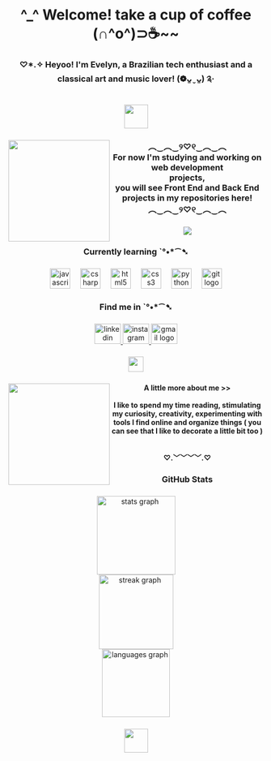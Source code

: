 <h1 align="center">^_^ Welcome! take a cup of coffee (∩^o^)⊃☕~~</h1>

###

<h3 align="center">♡*.✧ Heyoo! I'm Evelyn, a Brazilian  tech enthusiast and a classical art and music lover! (❁ᴗ͈ˬᴗ͈) ༉‧</h3>

###

<div align="center">
  <img height="47" src="https://64.media.tumblr.com/0144c139fbd2b3b8739497389ff16b46/f46461ee0f2953e2-1d/s500x750/3758b33bb2eac9d88f27218fbf874d021dd4b820.gifv"  />
</div>

###

<img align="left" height="200" src="https://64.media.tumblr.com/f0bc5c3a6adf9491502ec0b63139631b/bdb145a9bff6639b-07/s250x400/df708af016d70ef5c8a36b509cc03486a18091da.gifv"  />

###

<h3 align="center">︵‿︵‿୨♡୧‿︵‿︵<br>For now I'm studying and working on web development <br>projects,<br>you will see Front End and Back End projects in my repositories here!<br>︵‿︵‿୨♡୧‿︵‿︵</h3>

###

<div align="center">
  <img height="" src="https://64.media.tumblr.com/226223317f3378b35a81daf56de929fa/cf2be94e8018e3b3-d5/s500x750/5d893f01afaedc96795da2daa92941c46b40e9d3.gifv"  />
</div>

###

<h3 align="center">Currently learning ˋ°•*⁀➷</h3>

###

<div align="center">
  <img src="https://cdn.jsdelivr.net/gh/devicons/devicon/icons/javascript/javascript-original.svg" height="40" alt="javascript logo"  />
  <img width="12" />
  <img src="https://cdn.jsdelivr.net/gh/devicons/devicon/icons/csharp/csharp-original.svg" height="40" alt="csharp logo"  />
  <img width="12" />
  <img src="https://cdn.jsdelivr.net/gh/devicons/devicon/icons/html5/html5-original.svg" height="40" alt="html5 logo"  />
  <img width="12" />
  <img src="https://cdn.jsdelivr.net/gh/devicons/devicon/icons/css3/css3-original.svg" height="40" alt="css3 logo"  />
  <img width="12" />
  <img src="https://cdn.jsdelivr.net/gh/devicons/devicon/icons/python/python-original.svg" height="40" alt="python logo"  />
  <img width="12" />
  <img src="https://cdn.jsdelivr.net/gh/devicons/devicon/icons/git/git-original.svg" height="40" alt="git logo"  />
</div>

###

<h3 align="center">Find me in ˋ°•*⁀➷</h3>

###

<div align="center">
  <a href="https://www.linkedin.com/in/evelyn-benitez-61a924319?utm_source=share&utm_campaign=share_via&utm_content=profile&utm_medium=android_app" target="_blank">
    <img src="https://raw.githubusercontent.com/maurodesouza/profile-readme-generator/master/src/assets/icons/social/linkedin/default.svg" width="52" height="40" alt="linkedin logo"  />
  </a>
  <a href="https://www.instagram.com/smellofcoffeenbooksgirl?igsh=cG8yYjd0MGl4YWxi" target="_blank">
    <img src="https://raw.githubusercontent.com/maurodesouza/profile-readme-generator/master/src/assets/icons/social/instagram/default.svg" width="52" height="40" alt="instagram logo"  />
  </a>
  <a href="heejinevelyn@gmail.com" target="_blank">
    <img src="https://raw.githubusercontent.com/maurodesouza/profile-readme-generator/master/src/assets/icons/social/gmail/default.svg" width="52" height="40" alt="gmail logo"  />
  </a>
</div>

###

<div align="center">
  <img height="30" src="https://64.media.tumblr.com/0b4f2eeb26a19ca8a86f31f19d5d78b1/53c2f2c78928882c-d4/s250x400/a05cd1c6fdd67658b567b6866ed374b81edce795.gifv"  />
</div>

###

<img align="left" height="200" src="https://64.media.tumblr.com/486c0d6af2329a8a7d580baf51f2d8fc/bdb145a9bff6639b-13/s250x400/5425f99519a27491df8deb9f0ff72980d0f4ded4.gifv"  />

###

<h4 align="center">A little more about me >><br><br>I like to spend my time reading, stimulating my curiosity, creativity, experimenting with tools I find online and organize things ( you can see that I like to decorate a little bit too )<br><br><br>♡.﹀﹀﹀﹀.♡</h4>

###

<h3 align="center">GitHub Stats</h3>
                   
###

###

<div align="center">
  <img src="https://github-readme-stats.vercel.app/api?username=evelyn-benitez&hide_title=false&hide_rank=false&show_icons=true&include_all_commits=true&count_private=true&disable_animations=false&theme=rose_pine&locale=en&hide_border=false&order=1" height="155" alt="stats graph" /> <br>
  <img src="https://streak-stats.demolab.com?user=evelyn-benitez&locale=en&mode=daily&theme=rose_pine&hide_border=false&border_radius=5&order=3" height="147" alt="streak graph" /> <br>
  <img src="https://github-readme-stats.vercel.app/api/top-langs?username=evelyn-benitez&locale=en&hide_title=false&layout=compact&card_width=320&langs_count=5&theme=rose_pine&hide_border=false&order=2" height="134" alt="languages graph"  />
</div>

###

<div align="center">
  <img height="47" src="https://64.media.tumblr.com/942e5a452e0cc6a405c5ddd685b09859/a8a340a504c4b737-d1/s500x750/f2ae5ff7acd11b8b90df9827d3b1b4997cf84b32.gifv"  />
</div>

###
